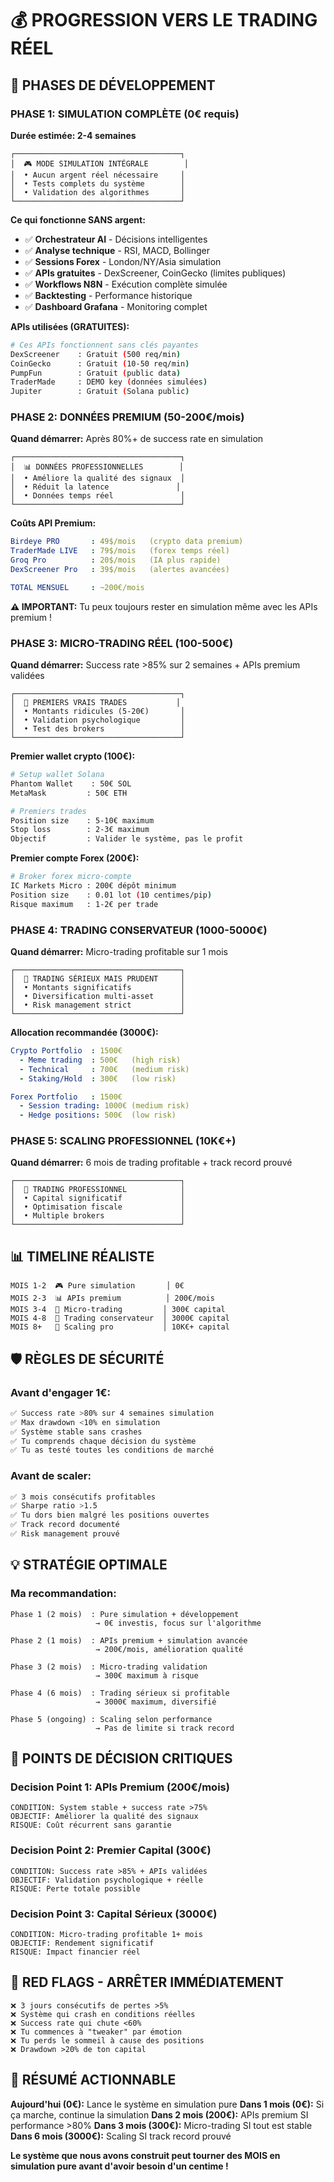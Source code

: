 # 💰 PROGRESSION VERS LE TRADING RÉEL

## 🎯 **PHASES DE DÉVELOPPEMENT**

### **PHASE 1: SIMULATION COMPLÈTE (0€ requis)**
**Durée estimée: 2-4 semaines**

```
┌─────────────────────────────────────┐
│  🎮 MODE SIMULATION INTÉGRALE        │
│  • Aucun argent réel nécessaire     │
│  • Tests complets du système        │
│  • Validation des algorithmes       │
└─────────────────────────────────────┘
```

**Ce qui fonctionne SANS argent:**
- ✅ **Orchestrateur AI** - Décisions intelligentes
- ✅ **Analyse technique** - RSI, MACD, Bollinger
- ✅ **Sessions Forex** - London/NY/Asia simulation
- ✅ **APIs gratuites** - DexScreener, CoinGecko (limites publiques)
- ✅ **Workflows N8N** - Exécution complète simulée
- ✅ **Backtesting** - Performance historique
- ✅ **Dashboard Grafana** - Monitoring complet

**APIs utilisées (GRATUITES):**
```bash
# Ces APIs fonctionnent sans clés payantes
DexScreener    : Gratuit (500 req/min)
CoinGecko      : Gratuit (10-50 req/min)
PumpFun        : Gratuit (public data)
TraderMade     : DEMO key (données simulées)
Jupiter        : Gratuit (Solana public)
```

### **PHASE 2: DONNÉES PREMIUM (50-200€/mois)**
**Quand démarrer:** Après 80%+ de success rate en simulation

```
┌─────────────────────────────────────┐
│  📊 DONNÉES PROFESSIONNELLES        │
│  • Améliore la qualité des signaux  │
│  • Réduit la latence               │
│  • Données temps réel               │
└─────────────────────────────────────┘
```

**Coûts API Premium:**
```yaml
Birdeye PRO       : 49$/mois   (crypto data premium)
TraderMade LIVE   : 79$/mois   (forex temps réel)
Groq Pro          : 20$/mois   (IA plus rapide)
DexScreener Pro   : 39$/mois   (alertes avancées)

TOTAL MENSUEL     : ~200€/mois
```

**⚠️ IMPORTANT:** Tu peux toujours rester en simulation même avec les APIs premium !

### **PHASE 3: MICRO-TRADING RÉEL (100-500€)**
**Quand démarrer:** Success rate >85% sur 2 semaines + APIs premium validées

```
┌─────────────────────────────────────┐
│  💸 PREMIERS VRAIS TRADES           │
│  • Montants ridicules (5-20€)       │
│  • Validation psychologique         │
│  • Test des brokers                 │
└─────────────────────────────────────┘
```

**Premier wallet crypto (100€):**
```bash
# Setup wallet Solana
Phantom Wallet    : 50€ SOL
MetaMask         : 50€ ETH

# Premiers trades
Position size    : 5-10€ maximum
Stop loss        : 2-3€ maximum
Objectif         : Valider le système, pas le profit
```

**Premier compte Forex (200€):**
```bash
# Broker forex micro-compte
IC Markets Micro : 200€ dépôt minimum
Position size    : 0.01 lot (10 centimes/pip)
Risque maximum   : 1-2€ per trade
```

### **PHASE 4: TRADING CONSERVATEUR (1000-5000€)**
**Quand démarrer:** Micro-trading profitable sur 1 mois

```
┌─────────────────────────────────────┐
│  🎯 TRADING SÉRIEUX MAIS PRUDENT     │
│  • Montants significatifs           │
│  • Diversification multi-asset      │
│  • Risk management strict           │
└─────────────────────────────────────┘
```

**Allocation recommandée (3000€):**
```yaml
Crypto Portfolio  : 1500€
  - Meme trading  : 500€   (high risk)
  - Technical     : 700€   (medium risk)
  - Staking/Hold  : 300€   (low risk)

Forex Portfolio   : 1500€
  - Session trading: 1000€ (medium risk)
  - Hedge positions: 500€  (low risk)
```

### **PHASE 5: SCALING PROFESSIONNEL (10K€+)**
**Quand démarrer:** 6 mois de trading profitable + track record prouvé

```
┌─────────────────────────────────────┐
│  🚀 TRADING PROFESSIONNEL            │
│  • Capital significatif             │
│  • Optimisation fiscale             │
│  • Multiple brokers                 │
└─────────────────────────────────────┘
```

## 📊 **TIMELINE RÉALISTE**

```
MOIS 1-2  🎮 Pure simulation       │ 0€
MOIS 2-3  📊 APIs premium          │ 200€/mois
MOIS 3-4  💸 Micro-trading         │ 300€ capital
MOIS 4-8  🎯 Trading conservateur  │ 3000€ capital
MOIS 8+   🚀 Scaling pro           │ 10K€+ capital
```

## 🛡️ **RÈGLES DE SÉCURITÉ**

### **Avant d'engager 1€:**
```bash
✅ Success rate >80% sur 4 semaines simulation
✅ Max drawdown <10% en simulation
✅ Système stable sans crashes
✅ Tu comprends chaque décision du système
✅ Tu as testé toutes les conditions de marché
```

### **Avant de scaler:**
```bash
✅ 3 mois consécutifs profitables
✅ Sharpe ratio >1.5
✅ Tu dors bien malgré les positions ouvertes
✅ Track record documenté
✅ Risk management prouvé
```

## 💡 **STRATÉGIE OPTIMALE**

### **Ma recommandation:**
```
Phase 1 (2 mois)  : Pure simulation + développement
                   → 0€ investis, focus sur l'algorithme

Phase 2 (1 mois)  : APIs premium + simulation avancée  
                   → 200€/mois, amélioration qualité

Phase 3 (2 mois)  : Micro-trading validation
                   → 300€ maximum à risque

Phase 4 (6 mois)  : Trading sérieux si profitable
                   → 3000€ maximum, diversifié

Phase 5 (ongoing) : Scaling selon performance
                   → Pas de limite si track record
```

## 🎯 **POINTS DE DÉCISION CRITIQUES**

### **Decision Point 1: APIs Premium (200€/mois)**
```
CONDITION: System stable + success rate >75%
OBJECTIF: Améliorer la qualité des signaux
RISQUE: Coût récurrent sans garantie
```

### **Decision Point 2: Premier Capital (300€)**
```
CONDITION: Success rate >85% + APIs validées
OBJECTIF: Validation psychologique + réelle
RISQUE: Perte totale possible
```

### **Decision Point 3: Capital Sérieux (3000€)**
```
CONDITION: Micro-trading profitable 1+ mois
OBJECTIF: Rendement significatif
RISQUE: Impact financier réel
```

## 🚨 **RED FLAGS - ARRÊTER IMMÉDIATEMENT**

```
❌ 3 jours consécutifs de pertes >5%
❌ Système qui crash en conditions réelles
❌ Success rate qui chute <60%
❌ Tu commences à "tweaker" par émotion
❌ Tu perds le sommeil à cause des positions
❌ Drawdown >20% de ton capital
```

## 💪 **RÉSUMÉ ACTIONNABLE**

**Aujourd'hui (0€):** Lance le système en simulation pure
**Dans 1 mois (0€):** Si ça marche, continue la simulation
**Dans 2 mois (200€):** APIs premium SI performance >80%
**Dans 3 mois (300€):** Micro-trading SI tout est stable
**Dans 6 mois (3000€):** Scaling SI track record prouvé

**Le système que nous avons construit peut tourner des MOIS en simulation pure avant d'avoir besoin d'un centime !** 